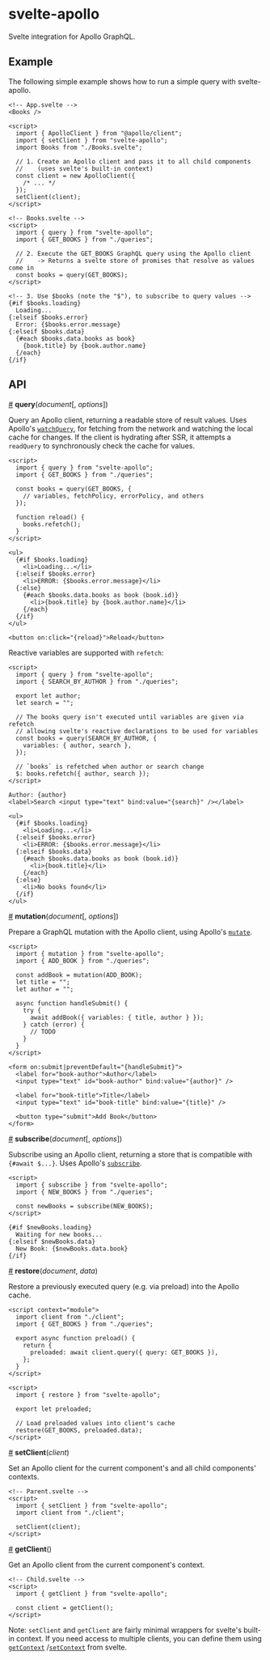 # svelte-apollo

Svelte integration for Apollo GraphQL.

## Example

The following simple example shows how to run a simple query with svelte-apollo.

```svelte
<!-- App.svelte -->
<Books />

<script>
  import { ApolloClient } from "@apollo/client";
  import { setClient } from "svelte-apollo";
  import Books from "./Books.svelte";

  // 1. Create an Apollo client and pass it to all child components
  //    (uses svelte's built-in context)
  const client = new ApolloClient({
    /* ... */
  });
  setClient(client);
</script>
```

```svelte
<!-- Books.svelte -->
<script>
  import { query } from "svelte-apollo";
  import { GET_BOOKS } from "./queries";

  // 2. Execute the GET_BOOKS GraphQL query using the Apollo client
  //    -> Returns a svelte store of promises that resolve as values come in
  const books = query(GET_BOOKS);
</script>

<!-- 3. Use $books (note the "$"), to subscribe to query values -->
{#if $books.loading}
  Loading...
{:elseif $books.error}
  Error: {$books.error.message}
{:elseif $books.data}
  {#each $books.data.books as book}
    {book.title} by {book.author.name}
  {/each}
{/if}
```

## API

<a href="#query" name="query">#</a> <b>query</b>(<i>document</i>[, <i>options</i>])

Query an Apollo client, returning a readable store of result values.
Uses Apollo's [`watchQuery`](https://www.apollographql.com/docs/react/api/apollo-client.html#ApolloClient.watchQuery),
for fetching from the network and watching the local cache for changes.
If the client is hydrating after SSR, it attempts a `readQuery` to synchronously check the cache for values.

```svelte
<script>
  import { query } from "svelte-apollo";
  import { GET_BOOKS } from "./queries";

  const books = query(GET_BOOKS, {
    // variables, fetchPolicy, errorPolicy, and others
  });

  function reload() {
    books.refetch();
  }
</script>

<ul>
  {#if $books.loading}
    <li>Loading...</li>
  {:elseif $books.error}
    <li>ERROR: {$books.error.message}</li>
  {:else}
    {#each $books.data.books as book (book.id)}
      <li>{book.title} by {book.author.name}</li>
    {/each}
  {/if}
</ul>

<button on:click="{reload}">Reload</button>
```

Reactive variables are supported with `refetch`:

```svelte
<script>
  import { query } from "svelte-apollo";
  import { SEARCH_BY_AUTHOR } from "./queries";

  export let author;
  let search = "";

  // The books query isn't executed until variables are given via refetch
  // allowing svelte's reactive declarations to be used for variables
  const books = query(SEARCH_BY_AUTHOR, {
    variables: { author, search },
  });

  // `books` is refetched when author or search change
  $: books.refetch({ author, search });
</script>

Author: {author}
<label>Search <input type="text" bind:value="{search}" /></label>

<ul>
  {#if $books.loading}
    <li>Loading...</li>
  {:elseif $books.error}
    <li>ERROR: {$books.error.message}</li>
  {:elseif $books.data}
    {#each $books.data.books as book (book.id)}
      <li>{book.title}</li>
    {/each}
  {:else}
    <li>No books found</li>
  {/if}
</ul>
```

<a href="#mutation" name="mutation">#</a> <b>mutation</b>(<i>document</i>[, <i>options</i>])

Prepare a GraphQL mutation with the Apollo client, using Apollo's [`mutate`](https://www.apollographql.com/docs/react/api/apollo-client.html#ApolloClient.mutate).

```svelte
<script>
  import { mutation } from "svelte-apollo";
  import { ADD_BOOK } from "./queries";

  const addBook = mutation(ADD_BOOK);
  let title = "";
  let author = "";

  async function handleSubmit() {
    try {
      await addBook({ variables: { title, author } });
    } catch (error) {
      // TODO
    }
  }
</script>

<form on:submit|preventDefault="{handleSubmit}">
  <label for="book-author">Author</label>
  <input type="text" id="book-author" bind:value="{author}" />

  <label for="book-title">Title</label>
  <input type="text" id="book-title" bind:value="{title}" />

  <button type="submit">Add Book</button>
</form>
```

<a href="#subscribe" name="subscribe">#</a> <b>subscribe</b>(<i>document</i>[, <i>options</i>])

Subscribe using an Apollo client, returning a store that is compatible with `{#await $...}`. Uses Apollo's [`subscribe`](https://www.apollographql.com/docs/react/api/apollo-client#ApolloClient.subscribe).

```svelte
<script>
  import { subscribe } from "svelte-apollo";
  import { NEW_BOOKS } from "./queries";

  const newBooks = subscribe(NEW_BOOKS);
</script>

{#if $newBooks.loading}
  Waiting for new books...
{:elseif $newBooks.data}
  New Book: {$newBooks.data.book}
{/if}
```

<a href="#restore" name="restore">#</a> <b>restore</b>(<i>document</i>, <i>data</i>)

Restore a previously executed query (e.g. via preload) into the Apollo cache.

```svelte
<script context="module">
  import client from "./client";
  import { GET_BOOKS } from "./queries";

  export async function preload() {
    return {
      preloaded: await client.query({ query: GET_BOOKS }),
    };
  }
</script>

<script>
  import { restore } from "svelte-apollo";

  export let preloaded;

  // Load preloaded values into client's cache
  restore(GET_BOOKS, preloaded.data);
</script>
```

<a href="#setClient" name="setClient">#</a> <b>setClient</b>(<i>client</i>)

Set an Apollo client for the current component's and all child components' contexts.

```svelte
<!-- Parent.svelte -->
<script>
  import { setClient } from "svelte-apollo";
  import client from "./client";

  setClient(client);
</script>
```

<a href="#getClient" name="getClient">#</a> <b>getClient</b>()

Get an Apollo client from the current component's context.

```svelte
<!-- Child.svelte -->
<script>
  import { getClient } from "svelte-apollo";

  const client = getClient();
</script>
```

Note: `setClient` and `getClient` are fairly minimal wrappers for svelte's built-in context. If you need access to multiple clients, you can define them using [`getContext`](https://svelte.dev/docs#getContext) /[`setContext`](https://svelte.dev/docs#setContext) from svelte.
